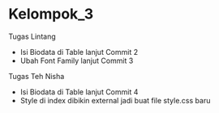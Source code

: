 # Kelompok_3

Tugas Lintang
  - Isi Biodata di Table lanjut Commit 2
  - Ubah Font Family lanjut Commit 3
 
Tugas Teh Nisha
  - Isi Biodata di Table lanjut Commit 4
  - Style di index dibikin external jadi buat file style.css baru
